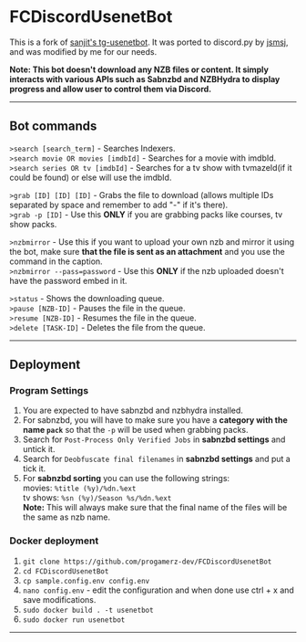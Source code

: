 # FCDiscordUsenetBot

This is a fork of [sanjit's tg-usenetbot](https://github.com/sanjit-sinha/Tg-UsenetBot).
It was ported to discord.py by [jsmsj](https://github.com/jsmsj), and was modified by me for our needs.

**Note: This bot doesn't download any NZB files or content. It simply interacts with various APIs such as Sabnzbd and NZBHydra to display progress and allow user to control them via Discord.**

---

## Bot commands

`>search [search_term]` - Searches Indexers.  
`>search movie OR movies [imdbId]` - Searches for a movie with imdbId.  
`>search series OR tv [imdbId]` - Searches for a tv show with tvmazeId(if it could be found) or else will use the imdbId.  
  
`>grab [ID] [ID] [ID]` - Grabs the file to download (allows multiple IDs separated by space and remember to add "-" if it's there).  
`>grab -p [ID]` - Use this **ONLY** if you are grabbing packs like courses, tv show packs.  
  
`>nzbmirror` - Use this if you want to upload your own nzb and mirror it using the bot, make sure **that the file is sent as an attachment** and you use the command in the caption.  
`>nzbmirror --pass=password` - Use this **ONLY** if the nzb uploaded doesn't have the password embed in it.  
  
`>status` - Shows the downloading queue.  
`>pause [NZB-ID]` - Pauses the file in the queue.  
`>resume [NZB-ID]` - Resumes the file in the queue.  
`>delete [TASK-ID]` - Deletes the file from the queue.  

---

## Deployment

### Program Settings

1. You are expected to have sabnzbd and nzbhydra installed.
2. For sabnzbd, you will have to make sure you have a **category with the name `pack`** so that the `-p` will be used when grabbing packs.
3. Search for `Post-Process Only Verified Jobs` in **sabnzbd settings** and untick it.
4. Search for `Deobfuscate final filenames` in **sabnzbd settings** and put a tick it.
5. For **sabnzbd sorting** you can use the following strings:  
   movies: `%title (%y)/%dn.%ext`  
   tv shows: `%sn (%y)/Season %s/%dn.%ext`  
   **Note:** This will always make sure that the final name of the files will be the same as nzb name.

### Docker deployment

1. `git clone https://github.com/progamerz-dev/FCDiscordUsenetBot`
2. `cd FCDiscordUsenetBot`
3. `cp sample.config.env config.env`
4. `nano config.env` - edit the configuration and when done use ctrl + x and save modifications.
5. `sudo docker build . -t usenetbot`
6. `sudo docker run usenetbot`

---
